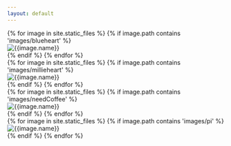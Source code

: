 ```yaml
---
layout: default
---
```


<!-- Blue Heart -->
<div class="container lightbox" data-mdb-lightbox-init>
    <div class="row">
    {% for image in site.static_files %}
    {% if image.path contains 'images/blueheart' %}
   
<div class="col-lg-3"> <img 
loading="lazy"
src="{{ site.baseurl }}{{ image.path }}" 
data-mdb-img="{{ site.baseurl }}{{ image.path }}" 
alt="{{image.name}}"  class="img-fluid" /></div>
    {% endif %}
{% endfor %}
</div>


<!-- Millie Heart -->

<div class="row">
    {% for image in site.static_files %}
    {% if image.path contains 'images/millieheart' %}
   
<div class="col-lg-3"> <img 
loading="lazy"
src="{{ site.baseurl }}{{ image.path }}" 
data-mdb-img="{{ site.baseurl }}{{ image.path }}" 
alt="{{image.name}}"  class="img-fluid" /></div>
    {% endif %}
{% endfor %}
</div>

<!-- NeedCoffee -->

<div class="row">
    {% for image in site.static_files %}
    {% if image.path contains 'images/needCoffee' %}
   
<div class="col-lg-3"> <img 
loading="lazy"
src="{{ site.baseurl }}{{ image.path }}" 
data-mdb-img="{{ site.baseurl }}{{ image.path }}" 
alt="{{image.name}}"  class="img-fluid" /></div>
    {% endif %}
{% endfor %}
</div>

<!-- Pi -->

<div class="row">
    {% for image in site.static_files %}
    {% if image.path contains 'images/pi' %}
   
<div class="col-lg-3"> <img 
loading="lazy"
src="{{ site.baseurl }}{{ image.path }}" 
data-mdb-img="{{ site.baseurl }}{{ image.path }}" 
alt="{{image.name}}"  class="img-fluid" /></div>
    {% endif %}
{% endfor %}
</div>





</div>
